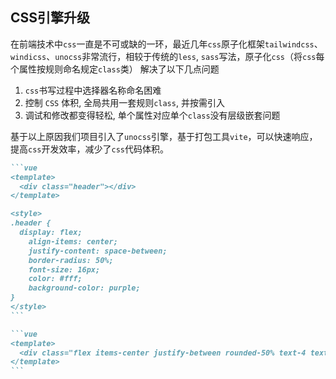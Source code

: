 ## CSS引擎升级

在前端技术中`css`一直是不可或缺的一环，最近几年`css`原子化框架`tailwindcss`、 `windicss`、`unocss`非常流行，相较于传统的`less`, `sass`写法，原子化`css`（将`css`每个属性按规则命名规定`class`类） 解决了以下几点问题

1. `css`书写过程中选择器名称命名困难
2. 控制 `CSS` 体积, 全局共用一套规则`class`, 并按需引入
3. 调试和修改都变得轻松, 单个属性对应单个`class`没有层级嵌套问题

基于以上原因我们项目引入了`unocss`引擎，基于打包工具`vite`，可以快速响应，提高`css`开发效率，减少了`css`代码体积。

````md magic-move {lines: true}
```vue
<template>
  <div class="header"></div>
</template>

<style>
.header {
  display: flex;
	align-items: center;
	justify-content: space-between;
	border-radius: 50%;
	font-size: 16px;
	color: #fff;
	background-color: purple;
}
</style>
```

```vue
<template>
  <div class="flex items-center justify-between rounded-50% text-4 text-#fff bg-purple"></div>
</template>
```

````
